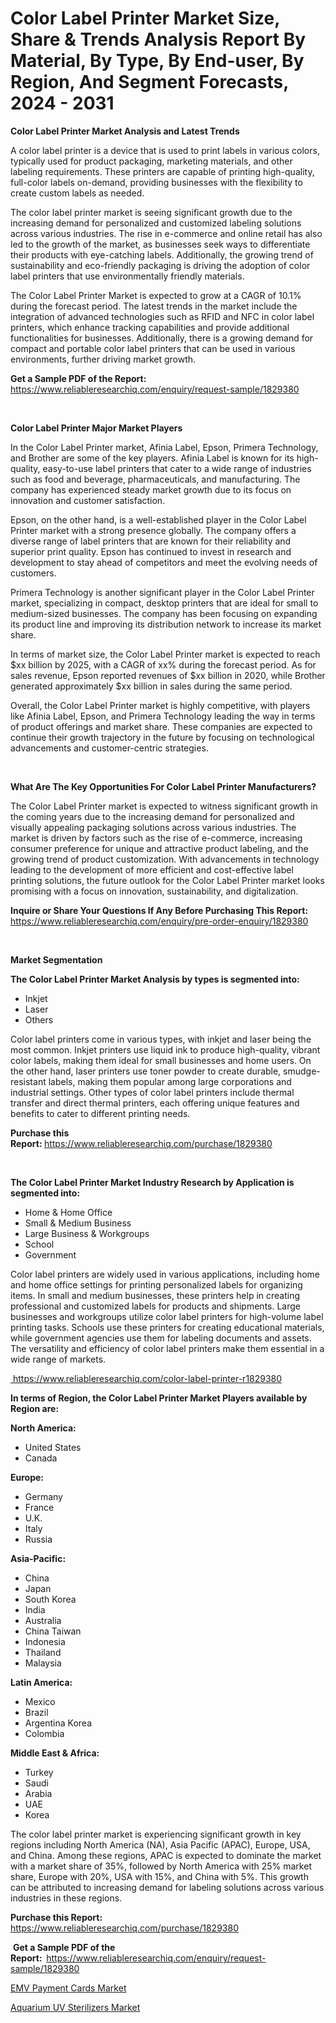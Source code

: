 <p><h1>Color Label Printer Market Size, Share & Trends Analysis Report By Material, By Type, By End-user, By Region, And Segment Forecasts, 2024 - 2031</h1></p><p><strong>Color Label Printer Market Analysis and Latest Trends</strong></p>
<p><p>A color label printer is a device that is used to print labels in various colors, typically used for product packaging, marketing materials, and other labeling requirements. These printers are capable of printing high-quality, full-color labels on-demand, providing businesses with the flexibility to create custom labels as needed.</p><p>The color label printer market is seeing significant growth due to the increasing demand for personalized and customized labeling solutions across various industries. The rise in e-commerce and online retail has also led to the growth of the market, as businesses seek ways to differentiate their products with eye-catching labels. Additionally, the growing trend of sustainability and eco-friendly packaging is driving the adoption of color label printers that use environmentally friendly materials.</p><p>The Color Label Printer Market is expected to grow at a CAGR of 10.1% during the forecast period. The latest trends in the market include the integration of advanced technologies such as RFID and NFC in color label printers, which enhance tracking capabilities and provide additional functionalities for businesses. Additionally, there is a growing demand for compact and portable color label printers that can be used in various environments, further driving market growth.</p></p>
<p><strong>Get a Sample PDF of the Report:&nbsp;</strong> <a href="https://www.reliableresearchiq.com/enquiry/request-sample/1829380">https://www.reliableresearchiq.com/enquiry/request-sample/1829380</a></p>
<p>&nbsp;</p>
<p><strong>Color Label Printer Major Market Players</strong></p>
<p><p>In the Color Label Printer market, Afinia Label, Epson, Primera Technology, and Brother are some of the key players. Afinia Label is known for its high-quality, easy-to-use label printers that cater to a wide range of industries such as food and beverage, pharmaceuticals, and manufacturing. The company has experienced steady market growth due to its focus on innovation and customer satisfaction.</p><p>Epson, on the other hand, is a well-established player in the Color Label Printer market with a strong presence globally. The company offers a diverse range of label printers that are known for their reliability and superior print quality. Epson has continued to invest in research and development to stay ahead of competitors and meet the evolving needs of customers.</p><p>Primera Technology is another significant player in the Color Label Printer market, specializing in compact, desktop printers that are ideal for small to medium-sized businesses. The company has been focusing on expanding its product line and improving its distribution network to increase its market share.</p><p>In terms of market size, the Color Label Printer market is expected to reach $xx billion by 2025, with a CAGR of xx% during the forecast period. As for sales revenue, Epson reported revenues of $xx billion in 2020, while Brother generated approximately $xx billion in sales during the same period.</p><p>Overall, the Color Label Printer market is highly competitive, with players like Afinia Label, Epson, and Primera Technology leading the way in terms of product offerings and market share. These companies are expected to continue their growth trajectory in the future by focusing on technological advancements and customer-centric strategies.</p></p>
<p>&nbsp;</p>
<p><strong>What Are The Key Opportunities For Color Label Printer Manufacturers?</strong></p>
<p><p>The Color Label Printer market is expected to witness significant growth in the coming years due to the increasing demand for personalized and visually appealing packaging solutions across various industries. The market is driven by factors such as the rise of e-commerce, increasing consumer preference for unique and attractive product labeling, and the growing trend of product customization. With advancements in technology leading to the development of more efficient and cost-effective label printing solutions, the future outlook for the Color Label Printer market looks promising with a focus on innovation, sustainability, and digitalization.</p></p>
<p><strong>Inquire or Share Your Questions If Any Before Purchasing This Report:</strong> <a href="https://www.reliableresearchiq.com/enquiry/pre-order-enquiry/1829380">https://www.reliableresearchiq.com/enquiry/pre-order-enquiry/1829380</a></p>
<p>&nbsp;</p>
<p><strong>Market Segmentation</strong></p>
<p><strong>The Color Label Printer Market Analysis by types is segmented into:</strong></p>
<p><ul><li>Inkjet</li><li>Laser</li><li>Others</li></ul></p>
<p><p>Color label printers come in various types, with inkjet and laser being the most common. Inkjet printers use liquid ink to produce high-quality, vibrant color labels, making them ideal for small businesses and home users. On the other hand, laser printers use toner powder to create durable, smudge-resistant labels, making them popular among large corporations and industrial settings. Other types of color label printers include thermal transfer and direct thermal printers, each offering unique features and benefits to cater to different printing needs.</p></p>
<p><strong>Purchase this Report:&nbsp;</strong><a href="https://www.reliableresearchiq.com/purchase/1829380">https://www.reliableresearchiq.com/purchase/1829380</a></p>
<p>&nbsp;</p>
<p><strong>The Color Label Printer Market Industry Research by Application is segmented into:</strong></p>
<p><ul><li>Home & Home Office</li><li>Small & Medium Business</li><li>Large Business & Workgroups</li><li>School</li><li>Government</li></ul></p>
<p><p>Color label printers are widely used in various applications, including home and home office settings for printing personalized labels for organizing items. In small and medium businesses, these printers help in creating professional and customized labels for products and shipments. Large businesses and workgroups utilize color label printers for high-volume label printing tasks. Schools use these printers for creating educational materials, while government agencies use them for labeling documents and assets. The versatility and efficiency of color label printers make them essential in a wide range of markets.</p></p>
<p><a href="https://www.reliableresearchiq.com/color-label-printer-r1829380">&nbsp;https://www.reliableresearchiq.com/color-label-printer-r1829380</a></p>
<p><strong>In terms of Region, the Color Label Printer Market Players available by Region are:</strong></p>
<p>
    <p> <strong> North America: </strong>
        <ul>
            <li>United States</li>
            <li>Canada</li>
        </ul>
        </p> 
    <p> <strong> Europe: </strong>
        <ul>
            <li>Germany</li>
            <li>France</li>
            <li>U.K.</li>
            <li>Italy</li>
            <li>Russia</li>
        </ul>
        </p> 
    <p> <strong> Asia-Pacific: </strong>
        <ul>
            <li>China</li>
            <li>Japan</li>
            <li>South Korea</li>
            <li>India</li>
            <li>Australia</li>
            <li>China Taiwan</li>
            <li>Indonesia</li>
            <li>Thailand</li>
            <li>Malaysia</li>
        </ul>
        </p> 
    <p> <strong> Latin America: </strong>
        <ul>
            <li>Mexico</li>
            <li>Brazil</li>
            <li>Argentina Korea</li>
            <li>Colombia</li>
        </ul>
        </p> 
    <p> <strong> Middle East & Africa: </strong>
        <ul>
            <li>Turkey</li>
            <li>Saudi</li>
            <li>Arabia</li>
            <li>UAE</li>
            <li>Korea</li>
        </ul>
    </p>
    </p>
<p><p>The color label printer market is experiencing significant growth in key regions including North America (NA), Asia Pacific (APAC), Europe, USA, and China. Among these regions, APAC is expected to dominate the market with a market share of 35%, followed by North America with 25% market share, Europe with 20%, USA with 15%, and China with 5%. This growth can be attributed to increasing demand for labeling solutions across various industries in these regions.</p></p>
<p><strong>Purchase this Report: </strong><a href="https://www.reliableresearchiq.com/purchase/1829380">https://www.reliableresearchiq.com/purchase/1829380</a></p>
<p>&nbsp;<strong>Get a Sample PDF of the Report:&nbsp;&nbsp;</strong><a href="https://www.reliableresearchiq.com/enquiry/request-sample/1829380">https://www.reliableresearchiq.com/enquiry/request-sample/1829380</a></p>
<p><strong></strong></p>
<p><p><a href="https://github.com/garethgwrecovery/Market-Research-Report-List-1/blob/main/emv-payment-cards-market.md">EMV Payment Cards Market</a></p><p><a href="https://view.publitas.com/reportprime-1/aquarium-uv-sterilizers-market-analysis-report-global-insights-by-region-type-tube-type-dry-bulb-tube-type-wet-bulb-others-and-application-commercial-use-home-use-from-2024-to-2031/">Aquarium UV Sterilizers Market</a></p></p>